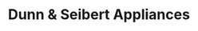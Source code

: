 ---
title: "Dunn & Seibert Appliances"
url: /martinsburg/dunn-and-seibert-appliances/
shop: appliance
---